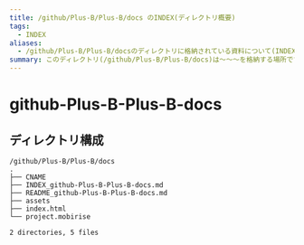 ```yaml
---
title: /github/Plus-B/Plus-B/docs のINDEX(ディレクトリ概要)
tags:
  - INDEX
aliases:
  - /github/Plus-B/Plus-B/docsのディレクトリに格納されている資料について(INDEX:索引)
summary: このディレクトリ(/github/Plus-B/Plus-B/docs)は〜〜〜を格納する場所です。
---
```


# github-Plus-B-Plus-B-docs

## ディレクトリ構成

```
/github/Plus-B/Plus-B/docs
.
├── CNAME
├── INDEX_github-Plus-B-Plus-B-docs.md
├── README_github-Plus-B-Plus-B-docs.md
├── assets
├── index.html
└── project.mobirise

2 directories, 5 files

```
